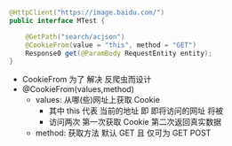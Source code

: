 ```java

@HttpClient("https://image.baidu.com/")
public interface MTest {

    @GetPath("search/acjson")
    @CookieFrom(value = "this", method = "GET")
    Response0 get(@ParamBody RequestEntity entity);
}

```

* CookieFrom 为了 解决 反爬虫而设计
* @CookieFrom(values,method)
    * values: 从哪(些)网址上获取 Cookie
        * 其中 this 代表 当前的地址 即 即将访问的网址 将被
        * 访问两次 第一次获取 Cookie 第二次返回真实数据
    * method: 获取方法 默认 GET 且 仅可为 GET POST
